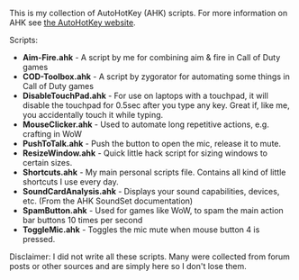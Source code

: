 This is my collection of AutoHotKey (AHK) scripts. For more information on AHK
see [the AutoHotKey website](http://www.autohotkey.com/).

Scripts:

* **Aim-Fire.ahk** - A script by me for combining aim & fire in Call of Duty games
* **COD-Toolbox.ahk** - A script by zygorator for automating some things in Call of Duty games
* **DisableTouchPad.ahk** - For use on laptops with a touchpad, it will disable the touchpad for 0.5sec after you type any key. Great if, like me, you accidentally touch it while typing.
* **MouseClicker.ahk** - Used to automate long repetitive actions, e.g. crafting in WoW
* **PushToTalk.ahk** - Push the button to open the mic, release it to mute.
* **ResizeWindow.ahk** - Quick little hack script for sizing windows to certain sizes.
* **Shortcuts.ahk** - My main personal scripts file. Contains all kind of little shortcuts I use every day.
* **SoundCardAnalysis.ahk** - Displays your sound capabilities, devices, etc. (From the AHK SoundSet documentation)
* **SpamButton.ahk** - Used for games like WoW, to spam the main action bar buttons 10 times per second
* **ToggleMic.ahk** - Toggles the mic mute when mouse button 4 is pressed.

Disclaimer: I did not write all these scripts. Many were collected from forum posts or other sources and are simply here so I don't lose them.

